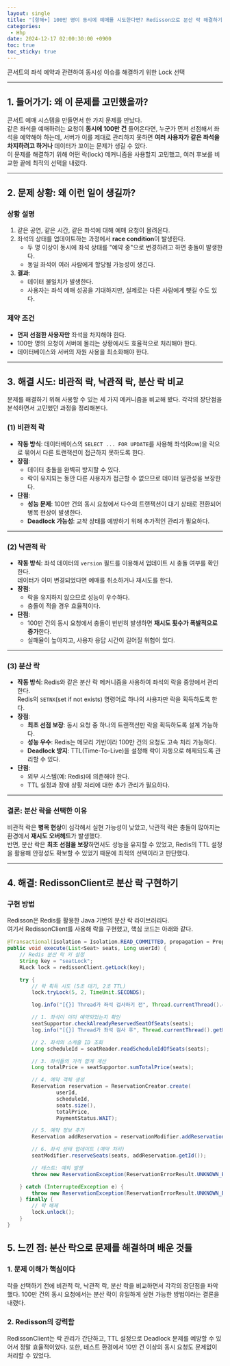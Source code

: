 ```yaml
---
layout: single
title: "[항해+] 100만 명이 동시에 예매를 시도한다면? Redisson으로 분산 락 해결하기"
categories: 
 - Hhp
date: 2024-12-17 02:00:30:00 +0900
toc: true
toc_sticky: true
---
```


콘서트의 좌석 예약과 관련하여 동시성 이슈를 해결하기 위한 Lock 선택

---

## 1. 들어가기: 왜 이 문제를 고민했을까?

콘서트 예매 시스템을 만들면서 한 가지 문제를 만났다.  
같은 좌석을 예매하려는 요청이 **동시에 100만 건** 들어온다면, 누군가 먼저 선점해서 좌석을 예약해야 하는데, 서버가 이를 제대로 관리하지 못하면 **여러 사용자가 같은 좌석을 차지하려고 하거나** 데이터가 꼬이는 문제가 생길 수 있다.  
이 문제를 해결하기 위해 어떤 락(lock) 메커니즘을 사용할지 고민했고, 여러 후보를 비교한 끝에 최적의 선택을 내렸다.

---

## 2. 문제 상황: 왜 이런 일이 생길까?

### 상황 설명
1. 같은 공연, 같은 시간, 같은 좌석에 대해 예매 요청이 몰려온다.
2. 좌석의 상태를 업데이트하는 과정에서 **race condition**이 발생한다.
   - 두 명 이상이 동시에 좌석 상태를 "예약 중"으로 변경하려고 하면 충돌이 발생한다.
   - 동일 좌석이 여러 사람에게 할당될 가능성이 생긴다.
3. **결과**:
   - 데이터 불일치가 발생한다.
   - 사용자는 좌석 예매 성공을 기대하지만, 실제로는 다른 사람에게 뺏길 수도 있다.

### 제약 조건
- **먼저 선점한 사용자만** 좌석을 차지해야 한다.
- 100만 명의 요청이 서버에 몰리는 상황에서도 효율적으로 처리해야 한다.
- 데이터베이스와 서버의 자원 사용을 최소화해야 한다.

---

## 3. 해결 시도: 비관적 락, 낙관적 락, 분산 락 비교

문제를 해결하기 위해 사용할 수 있는 세 가지 메커니즘을 비교해 봤다. 각각의 장단점을 분석하면서 고민했던 과정을 정리해본다.

### **(1) 비관적 락**
- **작동 방식**: 데이터베이스의 `SELECT ... FOR UPDATE`를 사용해 좌석(Row)을 락으로 묶어서 다른 트랜잭션이 접근하지 못하도록 한다.
- **장점**:
  - 데이터 충돌을 완벽히 방지할 수 있다.
  - 락이 유지되는 동안 다른 사용자가 접근할 수 없으므로 데이터 일관성을 보장한다.
- **단점**:
  - **성능 문제**: 100만 건의 동시 요청에서 다수의 트랜잭션이 대기 상태로 전환되어 병목 현상이 발생한다.
  - **Deadlock 가능성**: 교착 상태를 예방하기 위해 추가적인 관리가 필요하다.

---

### **(2) 낙관적 락**
- **작동 방식**: 좌석 데이터의 `version` 필드를 이용해서 업데이트 시 충돌 여부를 확인한다.  
  데이터가 이미 변경되었다면 예매를 취소하거나 재시도를 한다.
- **장점**:
  - 락을 유지하지 않으므로 성능이 우수하다.
  - 충돌이 적을 경우 효율적이다.
- **단점**:
  - 100만 건의 동시 요청에서 충돌이 빈번히 발생하면 **재시도 횟수가 폭발적으로 증가**한다.
  - 실패율이 높아지고, 사용자 응답 시간이 길어질 위험이 있다.

---

### **(3) 분산 락**
- **작동 방식**: Redis와 같은 분산 락 메커니즘을 사용하여 좌석의 락을 중앙에서 관리한다.  
  Redis의 `SETNX`(set if not exists) 명령어로 하나의 사용자만 락을 획득하도록 한다.
- **장점**:
  - **최초 선점 보장**: 동시 요청 중 하나의 트랜잭션만 락을 획득하도록 설계 가능하다.
  - **성능 우수**: Redis는 메모리 기반이라 100만 건의 요청도 고속 처리 가능하다.
  - **Deadlock 방지**: TTL(Time-To-Live)을 설정해 락이 자동으로 해제되도록 관리할 수 있다.
- **단점**:
  - 외부 시스템(예: Redis)에 의존해야 한다.
  - TTL 설정과 장애 상황 처리에 대한 추가 관리가 필요하다.

---

### 결론: **분산 락을 선택한 이유**

비관적 락은 **병목 현상**이 심각해서 실현 가능성이 낮았고, 낙관적 락은 충돌이 많아지는 환경에서 **재시도 오버헤드**가 발생했다.  
반면, 분산 락은 **최초 선점을 보장**하면서도 성능을 유지할 수 있었고, Redis의 TTL 설정을 활용해 안정성도 확보할 수 있었기 때문에 최적의 선택이라고 판단했다.

---

## 4. 해결: RedissonClient로 분산 락 구현하기

### 구현 방법
Redisson은 Redis를 활용한 Java 기반의 분산 락 라이브러리다.  
여기서 RedissonClient를 사용해 락을 구현했고, 핵심 코드는 아래와 같다.

```java
@Transactional(isolation = Isolation.READ_COMMITTED, propagation = Propagation.REQUIRES_NEW)
public void execute(List<Seat> seats, Long userId) {
    // Redis 분산 락 키 설정
    String key = "seatLock";
    RLock lock = redissonClient.getLock(key);

    try {
        // 락 획득 시도 (5초 대기, 2초 TTL)
        lock.tryLock(5, 2, TimeUnit.SECONDS);

        log.info("[{}] Thread가 좌석 검사하기 전", Thread.currentThread().getName());

        // 1. 좌석이 이미 예약되었는지 확인
        seatSupportor.checkAlreadyReservedSeatOfSeats(seats);
        log.info("[{}] Thread가 좌석 검사 후", Thread.currentThread().getName());

        // 2. 좌석의 스케줄 ID 조회
        Long scheduleId = seatReader.readScheduleIdOfSeats(seats);

        // 3. 좌석들의 가격 합계 계산
        Long totalPrice = seatSupportor.sumTotalPrice(seats);

        // 4. 예약 객체 생성
        Reservation reservation = ReservationCreator.create(
                userId,
                scheduleId,
                seats.size(),
                totalPrice,
                PaymentStatus.WAIT);

        // 5. 예약 정보 추가
        Reservation addReservation = reservationModifier.addReservation(reservation);

        // 6. 좌석 상태 업데이트 (예약 처리)
        seatModifier.reserveSeats(seats, addReservation.getId());

        // 테스트: 예외 발생
        throw new ReservationException(ReservationErrorResult.UNKNOWN_EXCEPTION);

    } catch (InterruptedException e) {
        throw new ReservationException(ReservationErrorResult.UNKNOWN_EXCEPTION);
    } finally {
        // 락 해제
        lock.unlock();
    }
}
```

## 5. 느낀 점: 분산 락으로 문제를 해결하며 배운 것들

### 1. 문제 이해가 핵심이다

락을 선택하기 전에 비관적 락, 낙관적 락, 분산 락을 비교하면서 각각의 장단점을 파악했다.
100만 건의 동시 요청에서는 분산 락이 유일하게 실현 가능한 방법이라는 결론을 내렸다.

### 2. Redisson의 강력함

RedissonClient는 락 관리가 간단하고, TTL 설정으로 Deadlock 문제를 예방할 수 있어서 정말 효율적이었다.
또한, 테스트 환경에서 10만 건 이상의 동시 요청도 문제없이 처리할 수 있었다.
